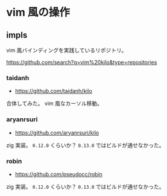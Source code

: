 # vim 風の操作

## impls

vim 風バインディングを実践しているリポジトリ。

https://github.com/search?q=vim%20kilo&type=repositories

### taidanh

- https://github.com/taidanh/kilo

合体してみた。
vim 風なカーソル移動。

### aryanrsuri

- https://github.com/aryanrsuri/kilo

zig 実装。
`0.12.0` くらいか？
`0.13.0` ではビルドが通せなかった。

### robin

- https://github.com/pseudocc/robin

zig 実装。
`0.12.0` くらいか？
`0.13.0` ではビルドが通せなかった。
